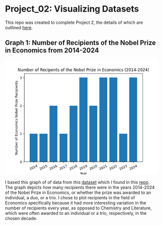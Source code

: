 # Project_02: Visualizing Datasets

This repo was created to complete Project 2, the details of which are outlined [here](https://github.com/mikeizbicki/cmc-csci040/tree/2025spring/project_02_visualizing_datasets).

## Graph 1: Number of Recipients of the Nobel Prize in Economics from 2014-2024
![nobel graph](nobel_recipients_econ_graph.png)

I based this graph of of data from this [dataset](https://api.nobelprize.org/v1/prize.json) which I found in this [repo](https://github.com/jdorfman/awesome-json-datasets?tab=readme-ov-file). The graph depicts how many recipients there were in the years 2014-2024 of the Nobel Prize in Economics, or whether the prize was awarded to an individual, a duo, or a trio.
I chose to plot recipients in the field of Economics specifically because it had more interesting variation in the number of recipients every year, as opposed to Chemistry and Literature, which were often awarded to an individual or a trio, respectively, in the chosen decade.
